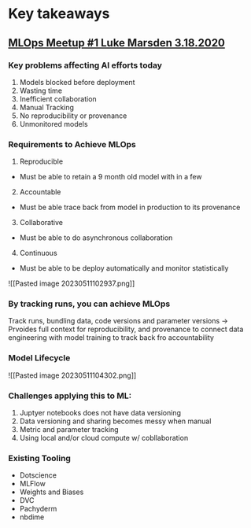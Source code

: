 # Key takeaways
## [MLOps Meetup #1 Luke Marsden 3.18.2020](https://www.youtube.com/watch?v=P5cNwyeq0_c)
### Key problems affecting AI efforts today 
1. Models blocked before deployment
2. Wasting time
3. Inefficient collaboration
4. Manual Tracking
5. No reproducibility or provenance
6. Unmonitored models
### Requirements to Achieve MLOps
1. Reproducible
- Must be able to retain a 9 month old model with in a few
2. Accountable
- Must be able trace back from model in production to its provenance
3. Collaborative
- Must be able to do asynchronous collaboration
4. Continuous
- Must be able to be deploy automatically and monitor statistically

![[Pasted image 20230511102937.png]]

### By tracking runs, you can achieve MLOps
Track runs, bundling data, code versions and parameter versions -> Prvoides full context for reproducibility, and provenance to connect data engineering with model training to track back fro accountability

### Model Lifecycle
![[Pasted image 20230511104302.png]]

### Challenges applying this to ML:
1. Juptyer notebooks does not have data versioning
2. Data versioning and sharing becomes messy when manual
3. Metric and parameter tracking
4. Using local and/or cloud compute w/ cobllaboration
### Existing Tooling
- Dotscience
- MLFlow
- Weights and Biases
- DVC
- Pachyderm
- nbdime